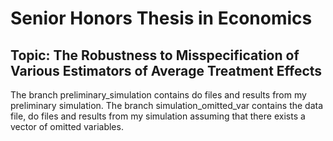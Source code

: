 # Senior Honors Thesis in Economics
## Topic: The Robustness to Misspecification of Various Estimators of Average Treatment Effects  
The branch preliminary_simulation contains do files and results from my preliminary simulation. The branch simulation_omitted_var contains the data file, do files and results from my simulation assuming that there exists a vector of omitted variables.
